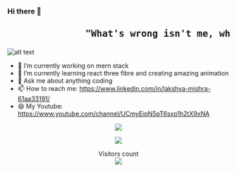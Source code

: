 ### Hi there 👋
<div><h2><pre>              "What's wrong isn't me, what's wrong is the world!"</pre></h2></div>

![alt text](https://wallsdesk.com/wp-content/uploads/2016/04/Kaneki-Ken-4K.jpg)






- 🔭 I’m currently working on mern stack
- 🌱 I’m currently learning react three fibre and creating amazing animation
- 💬 Ask me about anything coding
- 📫 How to reach me: https://www.linkedin.com/in/lakshya-mishra-61aa33191/
- 😄 My Youtube: https://www.youtube.com/channel/UCmyEipN5pT6sxp1h2tX9xNA


 <center> <img src="https://github-readme-stats.vercel.app/api?username=kenkirito&&show_icons=true&title_color=ffffff&icon_color=bb2acf&text_color=daf7dc&bg_color=151515">
  
 
 <div align="center">

[![][banner-url]][repo-url]  


  

</div>


[repo-url]: https://github.com/kenkirito/
[banner-url]: https://user-images.githubusercontent.com/7276145/117090386-308f6b00-ad26-11eb-9763-2c0c3d47c5db.gif

 
 
 
  <p align="center"> 
  Visitors count<br>
  <img src="https://profile-counter.glitch.me/kenkirito/count.svg" />
</p>


